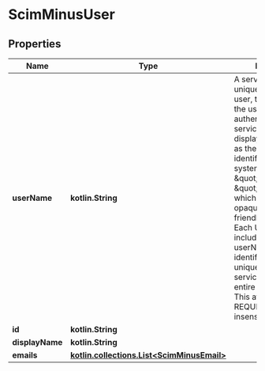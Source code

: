 
# ScimMinusUser

## Properties
Name | Type | Description | Notes
------------ | ------------- | ------------- | -------------
**userName** | **kotlin.String** | A service provider&#39;s unique identifier for the user, typically used by the user to directly authenticate to the service provider.  Often displayed to the user as their unique identifier within the system (as opposed to \&quot;id\&quot; or \&quot;externalId\&quot;, which are generally opaque and not user-friendly identifiers).  Each User MUST include a non-empty userName value.  This identifier MUST be unique across the service provider&#39;s entire set of Users.  This attribute is REQUIRED and is case insensitive. | 
**id** | **kotlin.String** |  |  [optional]
**displayName** | **kotlin.String** |  |  [optional]
**emails** | [**kotlin.collections.List&lt;ScimMinusEmail&gt;**](ScimMinusEmail.md) |  |  [optional]



